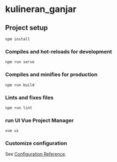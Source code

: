 # kulineran_ganjar

## Project setup
```
npm install
```

### Compiles and hot-reloads for development
```
npm run serve
```

### Compiles and minifies for production
```
npm run build
```

### Lints and fixes files
```
npm run lint
```

### run UI Vue Project Manager
```
vue ui
```

### Customize configuration
See [Configuration Reference](https://cli.vuejs.org/config/).